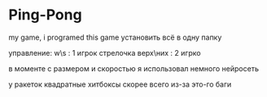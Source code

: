 # Ping-Pong
my game, i programed this game
установить всё в одну папку

управление:
w\s : 1 игрок
стрелочка верх\них : 2 игрко

в моменте с размером и скоростью я использовал немного нейросеть


у ракеток квадратные хитбоксы скорее всего из-за это-го баги
